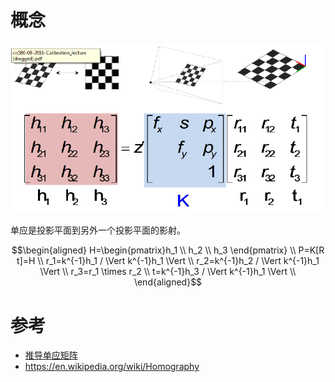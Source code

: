 # 概念
![homography](/img/homography.PNG)

单应是投影平面到另外一个投影平面的影射。
```math
\begin{aligned}
H=\begin{pmatrix}h_1 \\ h_2 \\ h_3  \end{pmatrix} \\
P=K[R t]=H \\
r_1=k^{-1}h_1 / \Vert k^{-1}h_1 \Vert \\
r_2=k^{-1}h_2 / \Vert k^{-1}h_1 \Vert \\
r_3=r_1 \times r_2 \\
t=k^{-1}h_3 / \Vert k^{-1}h_1 \Vert \\
\end{aligned}
```
# 参考
* [推导单应矩阵](https://www.zhihu.com/question/23310855)
* https://en.wikipedia.org/wiki/Homography
